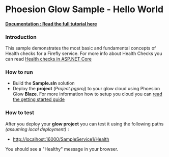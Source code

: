 # Phoesion Glow Sample - Hello World


#### [Documentation : Read the full tutorial here](https://glow-docs.phoesion.com/articles/Tutorials_Create_Hello_World.html)


### Introduction
This sample demonstrates the most basic and fundamental concepts of Health checks for a Firefly service. 
For more info about Health Checks you can read [Health checks in ASP.NET Core](https://docs.microsoft.com/en-us/aspnet/core/host-and-deploy/health-checks)


### How to run
- Build the **Sample.sln** solution
- Deploy the **project** (*Project.pgproj*) to your glow cloud using Phoesion Glow **Blaze**. For more information how to setup you cloud you can [read the getting started guide](https://glow-docs.phoesion.com/articles/Getting_Started_DevMachine_Setup.html)


### How to test
After you deploy your **glow project** you can test it using the following paths *(assuming local deployment)* :

- [http://localhost:16000/SampleService1/Health](http://localhost:16000/SampleService1/Health)

You should see a "Healthy" message in your browser.

